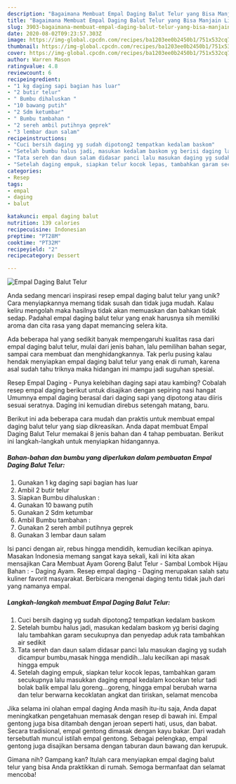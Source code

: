 ```yaml
---
description: "Bagaimana Membuat Empal Daging Balut Telur yang Bisa Manjain Lidah"
title: "Bagaimana Membuat Empal Daging Balut Telur yang Bisa Manjain Lidah"
slug: 3903-bagaimana-membuat-empal-daging-balut-telur-yang-bisa-manjain-lidah
date: 2020-08-02T09:23:57.303Z
image: https://img-global.cpcdn.com/recipes/ba1203ee0b2450b1/751x532cq70/empal-daging-balut-telur-foto-resep-utama.jpg
thumbnail: https://img-global.cpcdn.com/recipes/ba1203ee0b2450b1/751x532cq70/empal-daging-balut-telur-foto-resep-utama.jpg
cover: https://img-global.cpcdn.com/recipes/ba1203ee0b2450b1/751x532cq70/empal-daging-balut-telur-foto-resep-utama.jpg
author: Warren Mason
ratingvalue: 4.8
reviewcount: 6
recipeingredient:
- "1 kg daging sapi bagian has luar"
- "2 butir telur"
- " Bumbu dihaluskan "
- "10 bawang putih"
- "2 Sdm ketumbar"
- " Bumbu tambahan "
- "2 sereh ambil putihnya geprek"
- "3 lembar daun salam"
recipeinstructions:
- "Cuci bersih daging yg sudah dipotong2 tempatkan kedalam baskom"
- "Setelah bumbu halus jadi, masukan kedalam baskom yg berisi daging lalu tambahkan garam secukupnya dan penyedap aduk rata tambahkan air sedikit"
- "Tata sereh dan daun salam didasar panci lalu masukan daging yg sudah dicampur bumbu,masak hingga mendidih...lalu kecilkan api masak hingga empuk"
- "Setelah daging empuk, siapkan telur kocok lepas, tambahkan garam secukupnya lalu masukkan daging empal kedalam kocokan telur tadi bolak balik empal lalu goreng...goreng, hingga empal berubah warna dan telur berwarna kecoklatan angkat dan tiriskan, selamat mencoba"
categories:
- Resep
tags:
- empal
- daging
- balut

katakunci: empal daging balut 
nutrition: 139 calories
recipecuisine: Indonesian
preptime: "PT28M"
cooktime: "PT32M"
recipeyield: "2"
recipecategory: Dessert

---
```



![Empal Daging Balut Telur](https://img-global.cpcdn.com/recipes/ba1203ee0b2450b1/751x532cq70/empal-daging-balut-telur-foto-resep-utama.jpg)

Anda sedang mencari inspirasi resep empal daging balut telur yang unik? Cara menyiapkannya memang tidak susah dan tidak juga mudah. Kalau keliru mengolah maka hasilnya tidak akan memuaskan dan bahkan tidak sedap. Padahal empal daging balut telur yang enak harusnya sih memiliki aroma dan cita rasa yang dapat memancing selera kita.

Ada beberapa hal yang sedikit banyak mempengaruhi kualitas rasa dari empal daging balut telur, mulai dari jenis bahan, lalu pemilihan bahan segar, sampai cara membuat dan menghidangkannya. Tak perlu pusing kalau hendak menyiapkan empal daging balut telur yang enak di rumah, karena asal sudah tahu triknya maka hidangan ini mampu jadi suguhan spesial.

Resep Empal Daging - Punya kelebihan daging sapi atau kambing? Cobalah resep empal daging berikut untuk disajikan dengan sepiring nasi hangat Umumnya empal daging berasal dari daging sapi yang dipotong atau diiris sesuai seratnya. Daging ini kemudian direbus setengah matang, baru.


Berikut ini ada beberapa cara mudah dan praktis untuk membuat empal daging balut telur yang siap dikreasikan. Anda dapat membuat Empal Daging Balut Telur memakai 8 jenis bahan dan 4 tahap pembuatan. Berikut ini langkah-langkah untuk menyiapkan hidangannya.

<!--inarticleads1-->

##### Bahan-bahan dan bumbu yang diperlukan dalam pembuatan Empal Daging Balut Telur:

1. Gunakan 1 kg daging sapi bagian has luar
1. Ambil 2 butir telur
1. Siapkan  Bumbu dihaluskan :
1. Gunakan 10 bawang putih
1. Gunakan 2 Sdm ketumbar
1. Ambil  Bumbu tambahan :
1. Gunakan 2 sereh ambil putihnya geprek
1. Gunakan 3 lembar daun salam


Isi panci dengan air, rebus hingga mendidih, kemudian kecilkan apinya. Masakan Indonesia memang sangat kaya sekali, kali ini kita akan mensajikan Cara Membuat Ayam Goreng Balut Telur - Sambal Lombok Hijau Bahan : - Daging Ayam. Resep empal daging - Daging merupakan salah satu kuliner favorit masyarakat. Berbicara mengenai daging tentu tidak jauh dari yang namanya empal. 

<!--inarticleads2-->

##### Langkah-langkah membuat Empal Daging Balut Telur:

1. Cuci bersih daging yg sudah dipotong2 tempatkan kedalam baskom
1. Setelah bumbu halus jadi, masukan kedalam baskom yg berisi daging lalu tambahkan garam secukupnya dan penyedap aduk rata tambahkan air sedikit
1. Tata sereh dan daun salam didasar panci lalu masukan daging yg sudah dicampur bumbu,masak hingga mendidih...lalu kecilkan api masak hingga empuk
1. Setelah daging empuk, siapkan telur kocok lepas, tambahkan garam secukupnya lalu masukkan daging empal kedalam kocokan telur tadi bolak balik empal lalu goreng...goreng, hingga empal berubah warna dan telur berwarna kecoklatan angkat dan tiriskan, selamat mencoba


Jika selama ini olahan empal daging Anda masih itu-itu saja, Anda dapat meningkatkan pengetahuan memasak dengan resep di bawah ini. Empal gentong juga bisa ditambah dengan jeroan seperti hati, usus, dan babat. Secara tradisional, empal gentong dimasak dengan kayu bakar. Dari wadah tersebutlah muncul istilah empal gentong. Sebagai pelengkap, empal gentong juga disajikan bersama dengan taburan daun bawang dan kerupuk. 

Gimana nih? Gampang kan? Itulah cara menyiapkan empal daging balut telur yang bisa Anda praktikkan di rumah. Semoga bermanfaat dan selamat mencoba!
